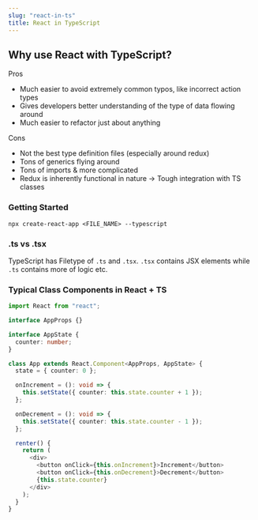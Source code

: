 ```yaml
---
slug: "react-in-ts"
title: React in TypeScript
---
```


## Why use React with TypeScript?

Pros

- Much easier to avoid extremely common typos, like incorrect action types
- Gives developers better understanding of the type of data flowing around
- Much easier to refactor just about anything

Cons

- Not the best type definition files (especially around redux)
- Tons of generics flying around
- Tons of imports & more complicated
- Redux is inherently functional in nature -> Tough integration with TS classes

### Getting Started

`npx create-react-app <FILE_NAME> --typescript`

### .ts vs .tsx

TypeScript has Filetype of `.ts` and `.tsx`.
`.tsx` contains JSX elements while `.ts` contains more of logic etc.

### Typical Class Components in React + TS

```ts
import React from "react";

interface AppProps {}

interface AppState {
  counter: number;
}

class App extends React.Component<AppProps, AppState> {
  state = { counter: 0 };

  onIncrement = (): void => {
    this.setState({ counter: this.state.counter + 1 });
  };

  onDecrement = (): void => {
    this.setState({ counter: this.state.counter - 1 });
  };

  renter() {
    return (
      <div>
        <button onClick={this.onIncrement}>Increment</button>
        <button onClick={this.onDecrement}>Decrement</button>
        {this.state.counter}
      </div>
    );
  }
}
```
